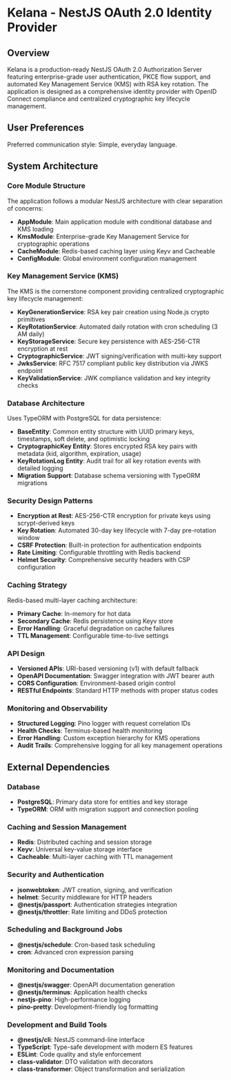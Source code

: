 # Kelana - NestJS OAuth 2.0 Identity Provider

## Overview

Kelana is a production-ready NestJS OAuth 2.0 Authorization Server featuring enterprise-grade user authentication, PKCE flow support, and automated Key Management Service (KMS) with RSA key rotation. The application is designed as a comprehensive identity provider with OpenID Connect compliance and centralized cryptographic key lifecycle management.

## User Preferences

Preferred communication style: Simple, everyday language.

## System Architecture

### Core Module Structure
The application follows a modular NestJS architecture with clear separation of concerns:

- **AppModule**: Main application module with conditional database and KMS loading
- **KmsModule**: Enterprise-grade Key Management Service for cryptographic operations
- **CacheModule**: Redis-based caching layer using Keyv and Cacheable
- **ConfigModule**: Global environment configuration management

### Key Management Service (KMS)
The KMS is the cornerstone component providing centralized cryptographic key lifecycle management:

- **KeyGenerationService**: RSA key pair creation using Node.js crypto primitives
- **KeyRotationService**: Automated daily rotation with cron scheduling (3 AM daily)
- **KeyStorageService**: Secure key persistence with AES-256-CTR encryption at rest
- **CryptographicService**: JWT signing/verification with multi-key support
- **JwksService**: RFC 7517 compliant public key distribution via JWKS endpoint
- **KeyValidationService**: JWK compliance validation and key integrity checks

### Database Architecture
Uses TypeORM with PostgreSQL for data persistence:

- **BaseEntity**: Common entity structure with UUID primary keys, timestamps, soft delete, and optimistic locking
- **CryptographicKey Entity**: Stores encrypted RSA key pairs with metadata (kid, algorithm, expiration, usage)
- **KeyRotationLog Entity**: Audit trail for all key rotation events with detailed logging
- **Migration Support**: Database schema versioning with TypeORM migrations

### Security Design Patterns
- **Encryption at Rest**: AES-256-CTR encryption for private keys using scrypt-derived keys
- **Key Rotation**: Automated 30-day key lifecycle with 7-day pre-rotation window
- **CSRF Protection**: Built-in protection for authentication endpoints
- **Rate Limiting**: Configurable throttling with Redis backend
- **Helmet Security**: Comprehensive security headers with CSP configuration

### Caching Strategy
Redis-based multi-layer caching architecture:
- **Primary Cache**: In-memory for hot data
- **Secondary Cache**: Redis persistence using Keyv store
- **Error Handling**: Graceful degradation on cache failures
- **TTL Management**: Configurable time-to-live settings

### API Design
- **Versioned APIs**: URI-based versioning (v1) with default fallback
- **OpenAPI Documentation**: Swagger integration with JWT bearer auth
- **CORS Configuration**: Environment-based origin control
- **RESTful Endpoints**: Standard HTTP methods with proper status codes

### Monitoring and Observability
- **Structured Logging**: Pino logger with request correlation IDs
- **Health Checks**: Terminus-based health monitoring
- **Error Handling**: Custom exception hierarchy for KMS operations
- **Audit Trails**: Comprehensive logging for all key management operations

## External Dependencies

### Database
- **PostgreSQL**: Primary data store for entities and key storage
- **TypeORM**: ORM with migration support and connection pooling

### Caching and Session Management
- **Redis**: Distributed caching and session storage
- **Keyv**: Universal key-value storage interface
- **Cacheable**: Multi-layer caching with TTL management

### Security and Authentication
- **jsonwebtoken**: JWT creation, signing, and verification
- **helmet**: Security middleware for HTTP headers
- **@nestjs/passport**: Authentication strategies integration
- **@nestjs/throttler**: Rate limiting and DDoS protection

### Scheduling and Background Jobs
- **@nestjs/schedule**: Cron-based task scheduling
- **cron**: Advanced cron expression parsing

### Monitoring and Documentation
- **@nestjs/swagger**: OpenAPI documentation generation
- **@nestjs/terminus**: Application health checks
- **nestjs-pino**: High-performance logging
- **pino-pretty**: Development-friendly log formatting

### Development and Build Tools
- **@nestjs/cli**: NestJS command-line interface
- **TypeScript**: Type-safe development with modern ES features
- **ESLint**: Code quality and style enforcement
- **class-validator**: DTO validation with decorators
- **class-transformer**: Object transformation and serialization